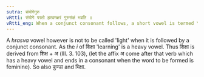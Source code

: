 ```yaml
---
sutra: संयोगेगुरु
vRtti: संयोगे परतो हृस्वमक्षरं गुरुसंज्ञं भवति ॥
vRtti_eng: When a conjunct consonant follows, a short vowel is termed \"heavy\" (_Guru_).
---
```

A _hrasva_ vowel however is not to be called 'light' when it is followed by a conjunct consonant. As the _i_ of शिक्षा 'learning' is a heavy vowel. Thus शिक्षा is derived from शिक्ष + अ (III. 3. 103), (let the affix अ come after that verb which has a heavy vowel and ends in a consonant when the word to be formed is feminine). So also कुण्डा and भिक्षा.
